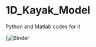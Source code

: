 # 1D_Kayak_Model
Python and Matlab codes for it

[![Binder](https://github.com/RdosDdos/1D_Kayak_Model/blob/cdad7d0e7b13575f2d54f946d693e6cff353f481/Kayak1D_PySINDy_cos2.ipynb)
